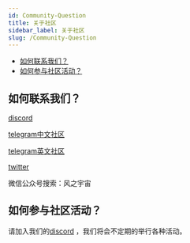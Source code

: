 ```yaml
---
id: Community-Question
title: 关于社区
sidebar_label: 关于社区
slug: /Community-Question
---
```

+ [如何联系我们？](#如何联系我们？)
+ [如何参与社区活动？](#如何参与社区活动？)

## 如何联系我们？
[discord](https://discord.gg/WYnUS8Dw)

[telegram中文社区](https://t.me/joinchat/mNxJoJn4p4JhYjU1)

[telegram英文社区](https://t.me/joinchat/734F6GmJqss2M2Rl)

[twitter](https://twitter.com/windmetaverse)

微信公众号搜索：风之宇宙

## 如何参与社区活动？
请加入我们的[discord](https://discord.gg/WYnUS8Dw) ，我们将会不定期的举行各种活动。

